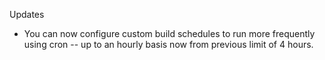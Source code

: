 Updates

 * You can now configure custom build schedules to run more frequently using cron -- up to an hourly basis now from previous limit of 4 hours.
